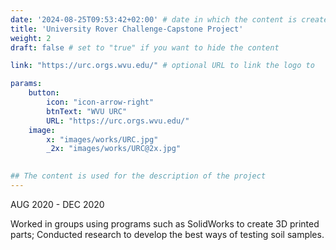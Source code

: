 ```yaml
---
date: '2024-08-25T09:53:42+02:00' # date in which the content is created - defaults to "today"
title: 'University Rover Challenge-Capstone Project'
weight: 2
draft: false # set to "true" if you want to hide the content 

link: "https://urc.orgs.wvu.edu/" # optional URL to link the logo to

params:
    button:
        icon: "icon-arrow-right"
        btnText: "WVU URC"
        URL: "https://urc.orgs.wvu.edu/"
    image:  
        x: "images/works/URC.jpg"
        _2x: "images/works/URC@2x.jpg"
    

## The content is used for the description of the project
---
```

AUG 2020 - DEC 2020 

Worked in groups using programs such as SolidWorks to create 3D printed parts; Conducted research to develop the best ways of testing soil samples.